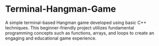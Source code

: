 # Terminal-Hangman-Game
A simple terminal-based Hangman game developed using basic C++ techniques. This beginner-friendly project utilizes fundamental programming concepts such as functions, arrays, and loops to create an engaging and educational game experience.
